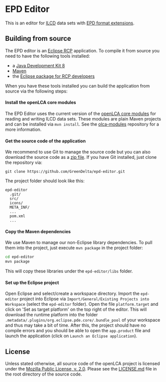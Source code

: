 # EPD Editor
This is an editor for [ILCD](http://eplca.jrc.ec.europa.eu/LCDN/developer.xhtml)
data sets with [EPD format extensions](http://www.oekobaudat.de/en/info/working-group-indata.html). 

## Building from source
The EPD editor is an [Eclipse RCP](https://wiki.eclipse.org/Rich_Client_Platform)
application. To compile it from source you need to have the following tools
installed:

* a [Java Development Kit 8](http://www.oracle.com/technetwork/java/javase/downloads/jdk8-downloads-2133151.html)
* [Maven](http://maven.apache.org/)
* the [Eclipse package for RCP developers](https://www.eclipse.org/downloads/)

When you have these tools installed you can build the application from source
via the following steps:

#### Install the openLCA core modules
The EPD Editor uses the current version of the 
[openLCA core modules](https://github.com/GreenDelta/olca-modules) for reading
and writing ILCD data sets. These modules are plain Maven projects and can be
installed via `mvn install`. See the 
[olca-modules](https://github.com/GreenDelta/olca-modules) repository for a
more information.

#### Get the source code of the application
We recommend to use Git to manage the source code but you can also download the
source code as a [zip file](https://github.com/GreenDelta/epd-editor/archive/master.zip).
If you have Git installed, just clone the repository via:

    git clone https://github.com/GreenDelta/epd-editor.git

The project folder should look like this:

    epd-editor
      .git/
      src/
      icons/
      META_INF/
      ...
      pom.xml
      ...

#### Copy the Maven dependencies
We use Maven to manage our non-Eclipse library dependencies. To pull them into
the project, just execute `mvn package` in the project folder:

```bash
cd epd-editor
mvn package
```

This will copy these libraries under the `epd-editor/libs` folder. 

#### Set up the Eclipse project
Open Eclipse and select/create a workspace directory. Import the `epd-editor` 
project into Eclipse via `Import/General/Existing Projects into Workspace`
(select the `epd-editor` folder). Open the file `platform.target` and click on
'Set as target platform' on the top right of the editor. This will download the
runtime platform into the folder `.metadata/.plugins/org.eclipse.pde.core/.bundle_pool`
of your workspace and thus may take a bit of time. After this, the project should
have no compile errors and you should be able to open the `app.product` file
and launch the application (click on `Launch an Eclipse application`).

## License
Unless stated otherwise, all source code of the openLCA project is licensed
under the [Mozilla Public License, v. 2.0](http://mozilla.org/MPL/2.0/). Please
see the [LICENSE.md](./LICENSE.md) file in the root directory of the source code.

